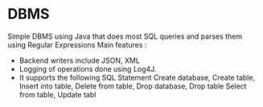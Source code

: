 # DBMS
 Simple DBMS using Java that does most SQL queries and parses them using Regular Expressions
Main features :
- Backend writers include JSON, XML
- Logging of operations done using Log4J.
- It supports the following SQL Statement
Create database, Create table, Insert into table, Delete from table, Drop database, Drop table Select from table, Update tabl
